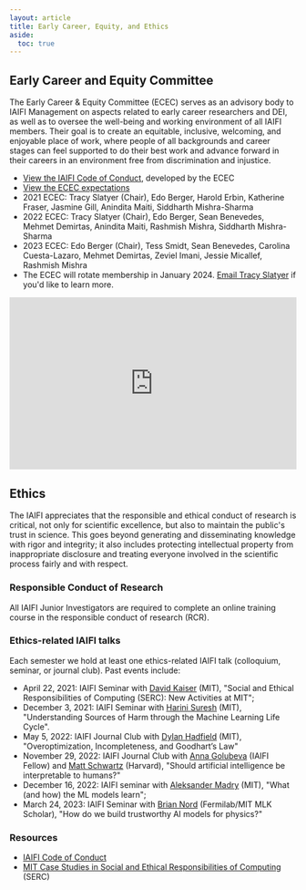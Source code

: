 ```yaml
---
layout: article
title: Early Career, Equity, and Ethics
aside:
  toc: true
---
```


## Early Career and Equity Committee

The Early Career & Equity Committee (ECEC) serves as an advisory body to IAIFI Management on aspects related to early career researchers and DEI, as well as to oversee the well-being and working environment of all IAIFI members. Their goal is to create an equitable, inclusive, welcoming, and enjoyable place of work, where people of all backgrounds and career stages can feel supported to do their best work and advance forward in their careers in an environment free from discrimination and injustice.

* [View the IAIFI Code of Conduct](/code-of-conduct.html), developed by the ECEC
* [View the ECEC expectations](https://docs.google.com/document/d/1wmjxpPnLZgVaDj4W_JUr7mtnSFZ9tlfv29GqlE2E1Rg/edit?usp=share_link)
* 2021 ECEC: Tracy Slatyer (Chair), Edo Berger, Harold Erbin, Katherine Fraser, Jasmine Gill, Anindita Maiti, Siddharth Mishra-Sharma
* 2022 ECEC: Tracy Slatyer (Chair), Edo Berger, Sean Benevedes, Mehmet Demirtas, Anindita Maiti, Rashmish Mishra, Siddharth Mishra-Sharma
* 2023 ECEC: Edo Berger (Chair), Tess Smidt, Sean Benevedes, Carolina Cuesta-Lazaro, Mehmet Demirtas, Zeviel Imani, Jessie Micallef, Rashmish Mishra
* The ECEC will rotate membership in January 2024. [Email Tracy Slatyer](mailto:tslatyer@mit.edu) if you'd like to learn more. 

<style>
.google-slides-container{
    position: relative;
    width: 100%;
    padding-top: 60%;
    overflow: hidden;
}
</style>

<style>
.google-slides-container iframe{
    position: absolute;
    top: 0;
    left: 0;
    width: 100%;
    height: 100%;
}
</style>

<div class="google-slides-container">
<iframe src="https://docs.google.com/presentation/d/e/2PACX-1vTd3-Nlnx5nltXYEPlVbo7UVZntELKmuzxo4l3Eliy8Qg1PubB9fgTj4C7OE8I16WPU23sRPhyWoXpk/embed?start=false&loop=false&delayms=3000" frameborder="0" width="864" height="512" allowfullscreen="true" mozallowfullscreen="true" webkitallowfullscreen="true"></iframe>
</div>

## Ethics

The IAIFI appreciates that the responsible and ethical conduct of research is critical, not only for scientific excellence, but also to maintain the public's trust in science. This goes beyond generating and disseminating knowledge with rigor and integrity; it also includes protecting intellectual property from inappropriate disclosure and treating everyone involved in the scientific process fairly and with respect.

### Responsible Conduct of Research
All IAIFI Junior Investigators are required to complete an online training course in the responsible conduct of research (RCR).

### Ethics-related IAIFI talks
Each semester we hold at least one ethics-related IAIFI talk (colloquium, seminar, or journal club). Past events include:
* April 22, 2021: IAIFI Seminar with [David Kaiser](https://web.mit.edu/dikaiser/www/) (MIT), "Social and Ethical Responsibilities of Computing (SERC): New Activities at MIT";
*  December 3, 2021: IAIFI Seminar with [Harini Suresh](https://harinisuresh.com) (MIT), "Understanding Sources of Harm through the Machine Learning Life Cycle".
* May 5, 2022: IAIFI Journal Club with [Dylan Hadfield](https://people.csail.mit.edu/dhm/) (MIT), "Overoptimization, Incompleteness, and Goodhart’s Law"
* November 29, 2022: IAIFI Journal Club with [Anna Golubeva](https://annagolubeva.github.io) (IAIFI Fellow) and [Matt Schwartz](https://www.physics.harvard.edu/people/facpages/schwartz) (Harvard), "Should artificial intelligence be interpretable to humans?"
* December 16, 2022: IAIFI seminar with [Aleksander Madry](https://madry.mit.edu) (MIT), "What (and how) the ML models learn";
* March 24, 2023: IAIFI Seminar with [Brian Nord](http://briandnord.com/bio) (Fermilab/MIT MLK Scholar), "How do we build trustworthy AI models for physics?"

### Resources
* [IAIFI Code of Conduct](/code-of-conduct.html)
* [MIT Case Studies in Social and Ethical Responsibilities of Computing](https://computing.mit.edu/cross-cutting/social-and-ethical-responsibilities-of-computing/serc-cases-studies/) (SERC)


